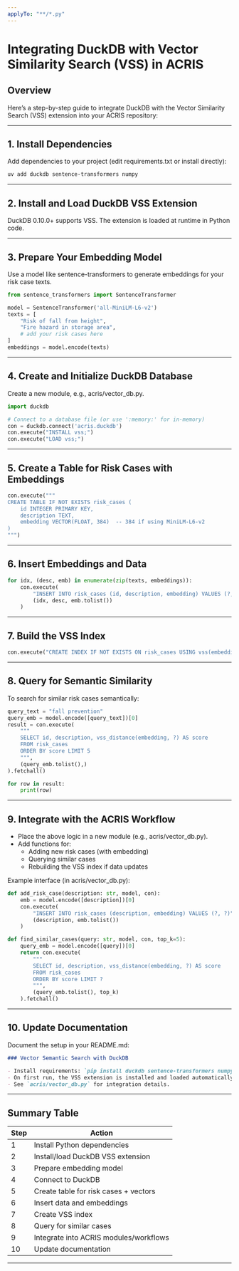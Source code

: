 ```yaml
---
applyTo: "**/*.py"
---
```


# Integrating DuckDB with Vector Similarity Search (VSS) in ACRIS

## Overview

Here’s a step-by-step guide to integrate DuckDB with the Vector Similarity Search (VSS) extension into your ACRIS repository:

---

## 1. Install Dependencies

Add dependencies to your project (edit requirements.txt or install directly):

```bash
uv add duckdb sentence-transformers numpy
```

---

## 2. Install and Load DuckDB VSS Extension

DuckDB 0.10.0+ supports VSS. The extension is loaded at runtime in Python code.

---

## 3. Prepare Your Embedding Model

Use a model like sentence-transformers to generate embeddings for your risk case texts.

```python
from sentence_transformers import SentenceTransformer

model = SentenceTransformer('all-MiniLM-L6-v2')
texts = [
    "Risk of fall from height",
    "Fire hazard in storage area",
    # add your risk cases here
]
embeddings = model.encode(texts)
```

---

## 4. Create and Initialize DuckDB Database

Create a new module, e.g., acris/vector_db.py.

```python
import duckdb

# Connect to a database file (or use ':memory:' for in-memory)
con = duckdb.connect('acris.duckdb')
con.execute("INSTALL vss;")
con.execute("LOAD vss;")
```

---

## 5. Create a Table for Risk Cases with Embeddings

```python
con.execute("""
CREATE TABLE IF NOT EXISTS risk_cases (
    id INTEGER PRIMARY KEY,
    description TEXT,
    embedding VECTOR(FLOAT, 384)  -- 384 if using MiniLM-L6-v2
)
""")
```

---

## 6. Insert Embeddings and Data

```python
for idx, (desc, emb) in enumerate(zip(texts, embeddings)):
    con.execute(
        "INSERT INTO risk_cases (id, description, embedding) VALUES (?, ?, ?)",
        (idx, desc, emb.tolist())
    )
```

---

## 7. Build the VSS Index

```python
con.execute("CREATE INDEX IF NOT EXISTS ON risk_cases USING vss(embedding)")
```

---

## 8. Query for Semantic Similarity

To search for similar risk cases semantically:

```python
query_text = "fall prevention"
query_emb = model.encode([query_text])[0]
result = con.execute(
    """
    SELECT id, description, vss_distance(embedding, ?) AS score
    FROM risk_cases
    ORDER BY score LIMIT 5
    """,
    (query_emb.tolist(),)
).fetchall()

for row in result:
    print(row)
```

---

## 9. Integrate with the ACRIS Workflow

- Place the above logic in a new module (e.g., acris/vector_db.py).
- Add functions for:
  - Adding new risk cases (with embedding)
  - Querying similar cases
  - Rebuilding the VSS index if data updates

Example interface (in acris/vector_db.py):

```python
def add_risk_case(description: str, model, con):
    emb = model.encode([description])[0]
    con.execute(
        "INSERT INTO risk_cases (description, embedding) VALUES (?, ?)",
        (description, emb.tolist())
    )

def find_similar_cases(query: str, model, con, top_k=5):
    query_emb = model.encode([query])[0]
    return con.execute(
        """
        SELECT id, description, vss_distance(embedding, ?) AS score
        FROM risk_cases
        ORDER BY score LIMIT ?
        """,
        (query_emb.tolist(), top_k)
    ).fetchall()
```

---

## 10. Update Documentation

Document the setup in your README.md:

```markdown
### Vector Semantic Search with DuckDB

- Install requirements: `pip install duckdb sentence-transformers numpy`
- On first run, the VSS extension is installed and loaded automatically.
- See `acris/vector_db.py` for integration details.
```

---

## Summary Table

| Step | Action                                 |
| ---- | -------------------------------------- |
| 1    | Install Python dependencies            |
| 2    | Install/load DuckDB VSS extension      |
| 3    | Prepare embedding model                |
| 4    | Connect to DuckDB                      |
| 5    | Create table for risk cases + vectors  |
| 6    | Insert data and embeddings             |
| 7    | Create VSS index                       |
| 8    | Query for similar cases                |
| 9    | Integrate into ACRIS modules/workflows |
| 10   | Update documentation                   |

---
